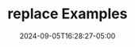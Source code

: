 ---
title: "replace Examples"
date: 2024-09-05T16:28:27-05:00
draft: false
weight: 5
originalAuthor: Christian Frauenhoffer # to be set by page creator
originalAuthorGitHub: johncfrauen-lc101 # to be set by page creator
reviewer: # update any time edits are made after review
reviewerGitHub: # update any time edits are made after review
lastEditor: # update any time edits are made after review
lastEditorGitHub: # update any time edits are made after review
lastMod: # UPDATE ANY TIME CHANGES ARE MADE
---